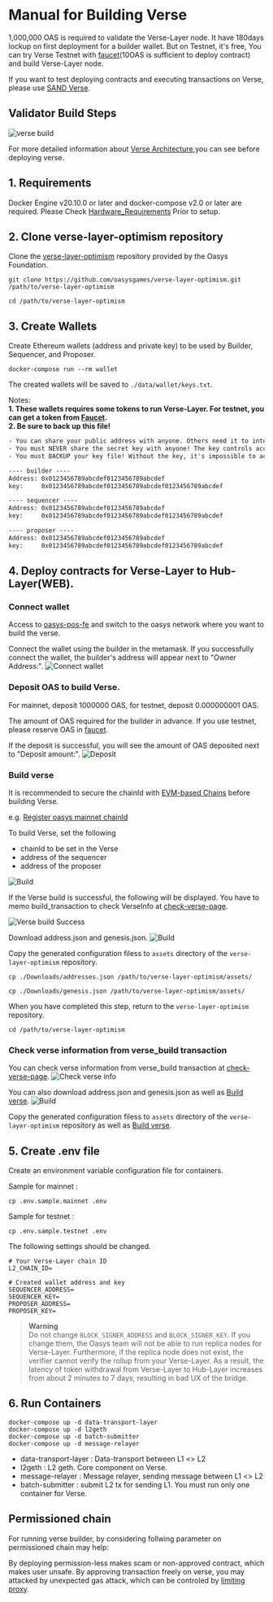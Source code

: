 # Manual for Building Verse

1,000,000 OAS is required to validate the Verse-Layer node.
It have 180days lockup on first deployment for a builder wallet.
But on Testnet, it's free, You can try Verse Testnet with [faucet](https://faucet.testnet.oasys.games)(10OAS is sufficient to deploy contract) and build Verse-Layer node.

If you want to test deploying contracts and executing transactions on Verse, please use [SAND Verse](/docs/verse-developer/how-to-build-verse/1-6-sandverse).

## Validator Build Steps

![verse build](/img/docs/techdocs/verse/versebuild.png)

For more detailed information about [Verse Architecture](/docs/architecture/verse-layer/1-1-verse-layer),you can see before deploying verse. 

## 1. Requirements

Docker Engine v20.10.0 or later and docker-compose v2.0 or later are required.
Please Check [Hardware_Requirements](/docs/verse-developer/how-to-build-verse/1-1-requirement) Prior to setup. 

## 2. Clone verse-layer-optimism repository
Clone the [verse-layer-optimism](https://github.com/oasysgames/verse-layer-optimism) repository provided by the Oasys Foundation.

```shell
git clone https://github.com/oasysgames/verse-layer-optimism.git /path/to/verse-layer-optimism

cd /path/to/verse-layer-optimism
```

## 3. Create Wallets

Create Ethereum wallets (address and private key) to be used by Builder, Sequencer, and Proposer.

```shell
docker-compose run --rm wallet
```

The created wallets will be saved to `./data/wallet/keys.txt`.

Notes:  
**1. These wallets requires some tokens to run Verse-Layer. For testnet, you can get a token from [Faucet](https://faucet.testnet.oasys.games/).**  
**2. Be sure to back up this file!**

```text:./data/wallet/keys.txt
- You can share your public address with anyone. Others need it to interact with you.
- You must NEVER share the secret key with anyone! The key controls access to your funds!
- You must BACKUP your key file! Without the key, it's impossible to access account funds!

---- builder ----
Address: 0x0123456789abcdef0123456789abcdef
key:     0x0123456789abcdef0123456789abcdef0123456789abcdef

---- sequencer ----
Address: 0x0123456789abcdef0123456789abcdef
key:     0x0123456789abcdef0123456789abcdef0123456789abcdef

---- proposer ----
Address: 0x0123456789abcdef0123456789abcdef
key:     0x0123456789abcdef0123456789abcdef0123456789abcdef
```

## 4. Deploy contracts for Verse-Layer to Hub-Layer(WEB).

### Connect wallet
Access to [oasys-pos-fe](https://oasys-pos-fe.vercel.app) and switch to the oasys network where you want to build the verse.

Connect the wallet using the builder in the metamask.
If you successfully connect the wallet, the builder's address will appear next to "Owner Address:".
![Connect wallet](/img/docs/techdocs/oasys-pos-fe/connect_wallet.png)

### Deposit OAS to build Verse.
For mainnet, deposit 1000000 OAS, for testnet, deposit 0.000000001 OAS.

The amount of OAS required for the builder in advance. If you use testnet, please reserve OAS in [faucet](https://faucet.testnet.oasys.games).

If the deposit is successful, you will see the amount of OAS deposited next to "Deposit amount:".
![Deposit](/img/docs/techdocs/oasys-pos-fe/deposit.png)

### Build verse
It is recommended to secure the chainId with [EVM-based Chains](https://github.com/ethereum-lists/chains) before building Verse.

e.g. [Register oasys mainnet chainId](https://github.com/fromreto/chains/commit/00aa7728b1b1180f9e2f6f284ccb585be956d524)

To build Verse, set the following
- chainId to be set in the Verse
- address of the sequencer
- address of the proposer

![Build](/img/docs/techdocs/oasys-pos-fe/build.png)


If the Verse build is successful, the following will be displayed. You have to memo build_transaction to check VerseInfo at [check-verse-page](#check-verse-information-from-verse_build-transaction).

![Verse build Success](/img/docs/techdocs/oasys-pos-fe/verse_build_success.png)

Download address.json and genesis.json.
![Build](/img/docs/techdocs/oasys-pos-fe/build_complete.png)

Copy the generated configuration filess to `assets` directory of the `verse-layer-optimism` repository.

```shell
cp ./Downloads/addresses.json /path/to/verse-layer-optimism/assets/

cp ./Downloads/genesis.json /path/to/verse-layer-optimism/assets/ 
```

When you have completed this step, return to the `verse-layer-optimism` repository.

```shell
cd /path/to/verse-layer-optimism
```

### Check verse information from verse_build transaction
You can check verse information from verse_build transaction at [check-verse-page](https://oasys-pos-fe.vercel.app/check-verse).
![Check verse info](/img/docs/techdocs/oasys-pos-fe/check_verse_info.png)

You can also download address.json and genesis.json as well as [Build verse](#build-verse).
![Build](/img/docs/techdocs/oasys-pos-fe/build_complete.png)

Copy the generated configuration filess to `assets` directory of the `verse-layer-optimism` repository as well as [Build verse](#build-verse).

## 5. Create .env file

Create an environment variable configuration file for containers.

Sample for mainnet : 

```shell
cp .env.sample.mainnet .env
```

Sample for testnet :
```shell
cp .env.sample.testnet .env
```

The following settings should be changed.

```shell
# Your Verse-Layer chain ID
L2_CHAIN_ID=

# Created wallet address and key
SEQUENCER_ADDRESS=
SEQUENCER_KEY=
PROPOSER_ADDRESS=
PROPOSER_KEY=
```

> **Warning**  
> Do not change `BLOCK_SIGNER_ADDRESS` and `BLOCK_SIGNER_KEY`. If you change them, the Oasys team will not be able to run replica nodes for Verse-Layer. Furthermore, if the replica node does not exist, the verifier cannot verify the rollup from your Verse-Layer. As a result, the latency of token withdrawal from Verse-Layer to Hub-Layer increases from about 2 minutes to 7 days, resulting in bad UX of the bridge.

## 6. Run Containers

```shell
docker-compose up -d data-transport-layer
docker-compose up -d l2geth
docker-compose up -d batch-submitter
docker-compose up -d message-relayer
```

- data-transport-layer : Data-transport between L1 <> L2
- l2geth : L2 geth. Core component on Verse. 
- message-relayer : Message relayer, sending message between L1 <> L2
- batch-submitter : submit L2 tx for sending L1. You must run only one container for Verse.

## Permissioned chain

For running verse builder, by considering follwing parameter on permissioned chain may help: 

By deploying permission-less makes scam or non-approved contract, which makes user unsafe. 
By approving transaction freely on verse, you may attacked by unexpected gas attack, which can be controled by [limiting proxy](/docs/verse-developer/how-to-build-verse/1-4-verse-proxy). 

